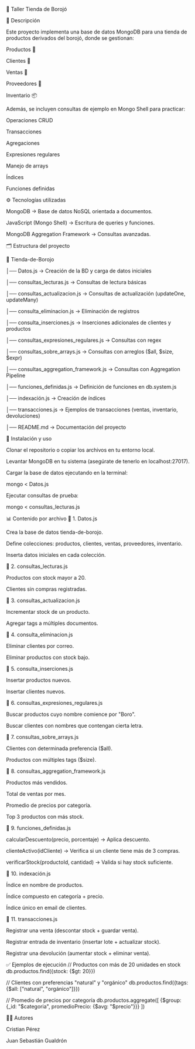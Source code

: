 🍃 Taller Tienda de Borojó

📌 Descripción

Este proyecto implementa una base de datos MongoDB para una tienda de productos derivados del borojó, donde se gestionan:

Productos 🍎

Clientes 👥

Ventas 🛒

Proveedores 🚚

Inventario 📦

Además, se incluyen consultas de ejemplo en Mongo Shell para practicar:

Operaciones CRUD

Transacciones

Agregaciones

Expresiones regulares

Manejo de arrays

Índices

Funciones definidas

⚙️ Tecnologías utilizadas

MongoDB → Base de datos NoSQL orientada a documentos.

JavaScript (Mongo Shell) → Escritura de queries y funciones.

MongoDB Aggregation Framework → Consultas avanzadas.

🗂 Estructura del proyecto

📂 Tienda-de-Borojo

│── Datos.js → Creación de la BD y carga de datos iniciales

│── consultas_lecturas.js → Consultas de lectura básicas

│── consultas_actualizacion.js → Consultas de actualización (updateOne, updateMany)

│── consulta_eliminacion.js → Eliminación de registros

│── consulta_inserciones.js → Inserciones adicionales de clientes y productos

│── consultas_expresiones_regulares.js → Consultas con regex

│── consultas_sobre_arrays.js → Consultas con arreglos ($all, $size, $expr)

│── consultas_aggregation_framework.js → Consultas con Aggregation Pipeline

│── funciones_definidas.js → Definición de funciones en db.system.js

│── indexación.js → Creación de índices

│── transacciones.js → Ejemplos de transacciones (ventas, inventario, devoluciones)

│── README.md → Documentación del proyecto

🚀 Instalación y uso

Clonar el repositorio o copiar los archivos en tu entorno local.

Levantar MongoDB en tu sistema (asegúrate de tenerlo en localhost:27017).

Cargar la base de datos ejecutando en la terminal:

mongo < Datos.js


Ejecutar consultas de prueba:

mongo < consultas_lecturas.js

📊 Contenido por archivo
📌 1. Datos.js

Crea la base de datos tienda-de-borojo.

Define colecciones: productos, clientes, ventas, proveedores, inventario.

Inserta datos iniciales en cada colección.

📌 2. consultas_lecturas.js

Productos con stock mayor a 20.

Clientes sin compras registradas.

📌 3. consultas_actualizacion.js

Incrementar stock de un producto.

Agregar tags a múltiples documentos.

📌 4. consulta_eliminacion.js

Eliminar clientes por correo.

Eliminar productos con stock bajo.

📌 5. consulta_inserciones.js

Insertar productos nuevos.

Insertar clientes nuevos.

📌 6. consultas_expresiones_regulares.js

Buscar productos cuyo nombre comience por "Boro".

Buscar clientes con nombres que contengan cierta letra.

📌 7. consultas_sobre_arrays.js

Clientes con determinada preferencia ($all).

Productos con múltiples tags ($size).

📌 8. consultas_aggregation_framework.js

Productos más vendidos.

Total de ventas por mes.

Promedio de precios por categoría.

Top 3 productos con más stock.

📌 9. funciones_definidas.js

calcularDescuento(precio, porcentaje) → Aplica descuento.

clienteActivo(idCliente) → Verifica si un cliente tiene más de 3 compras.

verificarStock(productoId, cantidad) → Valida si hay stock suficiente.

📌 10. indexación.js

Índice en nombre de productos.

Índice compuesto en categoría + precio.

Índice único en email de clientes.

📌 11. transacciones.js

Registrar una venta (descontar stock + guardar venta).

Registrar entrada de inventario (insertar lote + actualizar stock).

Registrar una devolución (aumentar stock + eliminar venta).

✅ Ejemplos de ejecución
// Productos con más de 20 unidades en stock
db.productos.find({stock: {$gt: 20}})

// Clientes con preferencias "natural" y "orgánico"
db.productos.find({tags: {$all: ["natural", "orgánico"]}})

// Promedio de precios por categoría
db.productos.aggregate([
  {$group: {_id: "$categoria", promedioPrecio: {$avg: "$precio"}}}
])

👨‍💻 Autores

Cristian Pérez

Juan Sebastián Gualdrón
